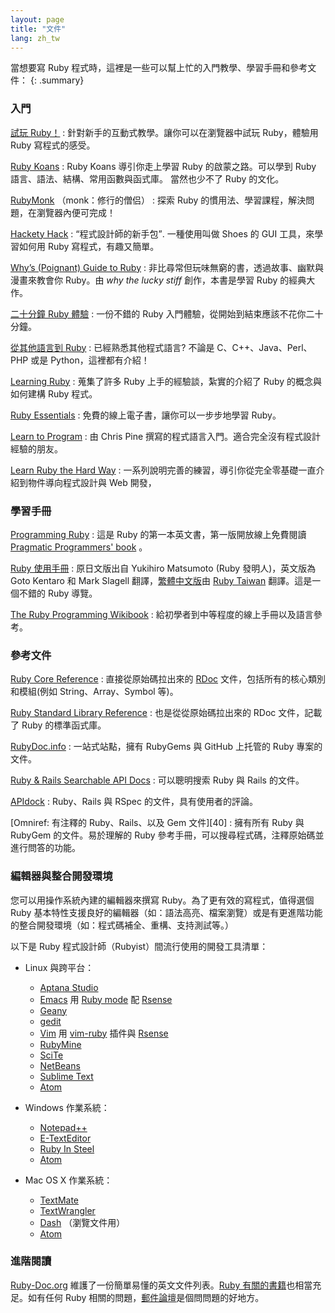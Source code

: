 ```yaml
---
layout: page
title: "文件"
lang: zh_tw
---
```


當想要寫 Ruby 程式時，這裡是一些可以幫上忙的入門教學、學習手冊和參考文件：
{: .summary}

### 入門

[試玩 Ruby！][1]
: 針對新手的互動式教學。讓你可以在瀏覽器中試玩 Ruby，體驗用 Ruby 寫程式的感受。

[Ruby Koans][2]
: Ruby Koans 導引你走上學習 Ruby 的啟蒙之路。可以學到 Ruby 語言、語法、結構、常用函數與函式庫。
  當然也少不了 Ruby 的文化。

[RubyMonk][3] （monk：修行的僧侣）
: 探索 Ruby 的慣用法、學習課程，解決問題，在瀏覽器內便可完成！

[Hackety Hack][4]
: <q cite="http://www.hackety.com/">程式設計師的新手包</q>.
  一種使用叫做 Shoes 的 GUI 工具，來學習如何用 Ruby 寫程式，有趣又簡單。

[Why’s (Poignant) Guide to Ruby][5]
: 非比尋常但玩味無窮的書，透過故事、幽默與漫畫來教會你 Ruby。由 *why the lucky
  stiff* 創作，本書是學習 Ruby 的經典大作。

[二十分鐘 Ruby 體驗](/zh_tw/documentation/quickstart/)
: 一份不錯的 Ruby 入門體驗，從開始到結束應該不花你二十分鐘。

[從其他語言到 Ruby](/zh_tw/documentation/ruby-from-other-languages/)
: 已經熟悉其他程式語言? 不論是 C、C++、Java、Perl、PHP 或是 Python，這裡都有介紹！

[Learning Ruby][6]
: 蒐集了許多 Ruby 上手的經驗談，紮實的介紹了 Ruby 的概念與如何建構 Ruby 程式。

[Ruby Essentials][7]
: 免費的線上電子書，讓你可以一步步地學習 Ruby。

[Learn to Program][8]
: 由 Chris Pine 撰寫的程式語言入門。適合完全沒有程式設計經驗的朋友。

[Learn Ruby the Hard Way][38]
: 一系列說明完善的練習，導引你從完全零基礎一直介紹到物件導向程式設計與 Web 開發，

### 學習手冊

[Programming Ruby][9]
: 這是 Ruby 的第一本英文書，第一版開放線上免費閱讀 [Pragmatic Programmers' book][10] 。

[Ruby 使用手冊][11]
: 原日文版出自 Yukihiro Matsumoto (Ruby 發明人)，英文版為 Goto Kentaro 和 Mark Slagell 翻譯，[繁體中文版][ruby-user-guide-zh_tw]由 [Ruby Taiwan][rubytw] 翻譯。這是一個不錯的 Ruby 導覽。

[The Ruby Programming Wikibook][12]
: 給初學者到中等程度的線上手冊以及語言參考。

### 參考文件

[Ruby Core Reference][13]
: 直接從原始碼拉出來的 [RDoc][14] 文件，包括所有的核心類別和模組(例如 String、Array、Symbol 等)。

[Ruby Standard Library Reference][15]
: 也是從從原始碼拉出來的 RDoc 文件，記載了 Ruby 的標準函式庫。

[RubyDoc.info][16]
: 一站式站點，擁有 RubyGems 與 GitHub 上托管的 Ruby 專案的文件。

[Ruby & Rails Searchable API Docs][17]
: 可以聰明搜索 Ruby 與 Rails 的文件。

[APIdock][18]
: Ruby、Rails 與 RSpec 的文件，具有使用者的評論。

[Omniref: 有注釋的 Ruby、Rails、以及 Gem 文件][40]
: 擁有所有 Ruby 與 RubyGem 的文件。易於理解的 Ruby 參考手冊，可以搜尋程式碼，注釋原始碼並進行問答的功能。

### 編輯器與整合開發環境

您可以用操作系統內建的編輯器來撰寫 Ruby。為了更有效的寫程式，值得選個 Ruby 基本特性支援良好的編輯器（如：語法高亮、檔案瀏覽）或是有更進階功能的整合開發環境（如：程式碼補全、重構、支持測試等。）

以下是 Ruby 程式設計師（Rubyist）間流行使用的開發工具清單：

* Linux 與跨平台：
  * [Aptana Studio][19]
  * [Emacs][20] 用 [Ruby mode][21] 配 [Rsense][22]
  * [Geany][23]
  * [gedit][24]
  * [Vim][25] 用 [vim-ruby][26] 插件與 [Rsense][22]
  * [RubyMine][27]
  * [SciTe][28]
  * [NetBeans][36]
  * [Sublime Text][37]
  * [Atom][atom]

* Windows 作業系統：
  * [Notepad++][29]
  * [E-TextEditor][30]
  * [Ruby In Steel][31]
  * [Atom][atom]

* Mac OS X 作業系統：
  * [TextMate][32]
  * [TextWrangler][33]
  * [Dash][39] （瀏覽文件用）
  * [Atom][atom]

### 進階閱讀

[Ruby-Doc.org][34] 維護了一份簡單易懂的英文文件列表。[Ruby 有關的書籍][35]也相當充足。如有任何 Ruby 相關的問題，[郵件論壇](/en/community/mailing-lists/)是個問問題的好地方。



[1]: http://tryruby.org/
[2]: http://rubykoans.com/
[3]: http://rubymonk.com/
[4]: http://www.hackety.com/
[5]: http://mislav.uniqpath.com/poignant-guide/
[6]: http://rubylearning.com/
[7]: http://www.techotopia.com/index.php/Ruby_Essentials
[8]: http://pine.fm/LearnToProgram/
[9]: http://www.ruby-doc.org/docs/ProgrammingRuby/
[10]: http://pragmaticprogrammer.com/titles/ruby/index.html
[11]: http://www.rubyist.net/~slagell/ruby/
[12]: http://en.wikibooks.org/wiki/Ruby_programming_language
[13]: http://www.ruby-doc.org/core
[14]: http://docs.seattlerb.org/rdoc/
[15]: http://www.ruby-doc.org/stdlib
[16]: http://www.rubydoc.info/
[17]: http://rubydocs.org/
[18]: http://apidock.com/
[19]: http://www.aptana.com/
[20]: http://www.gnu.org/software/emacs/
[21]: http://www.emacswiki.org/emacs/RubyMode
[22]: http://cx4a.org/software/rsense/
[23]: http://www.geany.org/
[24]: http://projects.gnome.org/gedit/screenshots.html
[25]: http://www.vim.org/
[26]: https://github.com/vim-ruby/vim-ruby
[27]: http://www.jetbrains.com/ruby/
[28]: http://www.scintilla.org/SciTE.html
[29]: http://notepad-plus-plus.org/
[30]: http://www.e-texteditor.com/
[31]: http://www.sapphiresteel.com/
[32]: http://macromates.com/
[33]: http://www.barebones.com/products/textwrangler/
[34]: http://ruby-doc.org
[35]: http://www.ruby-doc.org/bookstore
[36]: https://netbeans.org/
[37]: http://www.sublimetext.com/
[38]: http://ruby.learncodethehardway.org/
[39]: http://kapeli.com/dash
[atom]: https://atom.io/

[rubytw]: http://ruby.tw
[ruby-user-guide-zh_tw]: http://guides.ruby.tw/ruby/
